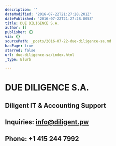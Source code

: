 ```yaml
---
description: ''
dateModified: '2016-07-22T21:27:28.201Z'
datePublished: '2016-07-22T21:27:28.805Z'
title: DUE DILIGENCE S.A.
author: []
publisher: {}
via: {}
sourcePath: _posts/2016-07-22-due-diligence-sa.md
hasPage: true
starred: false
url: due-diligence-sa/index.html
_type: Blurb

---
```

# DUE DILIGENCE S.A.

## Diligent IT & Accounting Support

## Inquiries: info@diligent.pw

## Phone: +1 415 244 7992